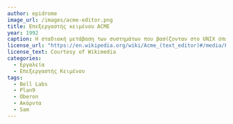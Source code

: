 ```yaml
---
author: epidrome
image_url: /images/acme-editor.png
title: Επεξεργαστής κειμένου ACME 
year: 1992 
caption: Η σταδιακή μετάβαση των συστημάτων που βασίζονταν στο UNIX όπως το Plan9 από την γραμμή εντολών προς την κατεύθυνση μιας γραφικής διεπαφής, δημιουργήσε και την ανάγκη για μια ανάλογη διεπαφή με τον επεξεργαστή κειμένου που παραμένει βασικό εργαλείο του συστήματος. Ο ACME εμπνέεται από το σύστημα Oberon και συνθέτει μια γραφική διεπαφή που βασίζεται κυρίως στο κείμενο και σε εντολές που ενεργοποιούνται με ακόρντα από το ποντίκι πάνω στο κείμενο. 
license_url: "https://en.wikipedia.org/wiki/Acme_(text_editor)#/media/File:Acme.png" 
license_text: Courtesy of Wikimedia 
categories:
  - Εργαλεία
  - Επεξεργαστής Κειμένου
tags:
  - Bell Labs 
  - Plan9 
  - Oberon 
  - Ακόρντα 
  - Sam
---
```

